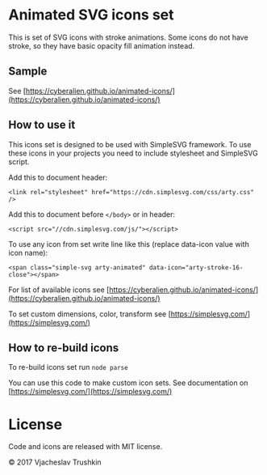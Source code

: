 # Animated SVG icons set

This is set of SVG icons with stroke animations.
Some icons do not have stroke, so they have basic opacity fill animation instead.


## Sample

See [https://cyberalien.github.io/animated-icons/](https://cyberalien.github.io/animated-icons/)


## How to use it

This icons set is designed to be used with SimpleSVG framework.
To use these icons in your projects you need to include stylesheet and SimpleSVG script.

Add this to document header:

    <link rel="stylesheet" href="https://cdn.simplesvg.com/css/arty.css" />
    
Add this to document before ```</body>``` or in header:

    <script src="//cdn.simplesvg.com/js/"></script>
    
To use any icon from set write line like this (replace data-icon value with icon name):

    <span class="simple-svg arty-animated" data-icon="arty-stroke-16-close"></span>

For list of available icons see [https://cyberalien.github.io/animated-icons/](https://cyberalien.github.io/animated-icons/)

To set custom dimensions, color, transform see [https://simplesvg.com/](https://simplesvg.com/)


## How to re-build icons

To re-build icons set run ```node parse```

You can use this code to make custom icon sets. See documentation on [https://simplesvg.com/](https://simplesvg.com/)


# License

Code and icons are released with MIT license.

© 2017 Vjacheslav Trushkin
